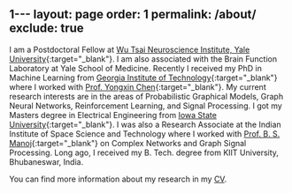 1---
layout: page
order: 1
permalink: /about/
exclude: true
---

I am a Postdoctoral Fellow at [Wu Tsai Neuroscience Institute, Yale University](https://wti.yale.edu/){:target="_blank"}. I am also associated with the Brain Function Laboratory at Yale School of Medicine. Recently I received my PhD in Machine Learning from [Georgia Institute of Technology](https://ml.gatech.edu/){:target="_blank"} where I worked with [Prof. Yongxin Chen](https://yongxin.ae.gatech.edu/){:target="_blank"}. My current research interests are in the areas of Probabilistic Graphical Models, Graph Neural Networks, Reinforcement Learning, and Signal Processing. I got my Masters degree in Electrical Engineering from [Iowa State University](http://www.iastate.edu/){:target="_blank"}. I was also a Research Associate at the Indian Institute of Space Science and Technology where I worked with [Prof. B. S. Manoj](https://www.iist.ac.in/avionics/bsmanoj){:target="_blank"} on Complex Networks and Graph Signal Processing. Long ago, I received my B. Tech. degree from KIIT University, Bhubaneswar, India. 

You can find more information about my research in my [CV](./rahul_cv.pdf).

